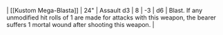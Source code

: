 | [[Kustom Mega-Blasta]] | 24"   | Assault d3 | 8   | -3  | d6  | Blast. If any unmodified hit rolls of 1 are made for attacks with this weapon, the bearer suffers 1 mortal wound after shooting this weapon. | 